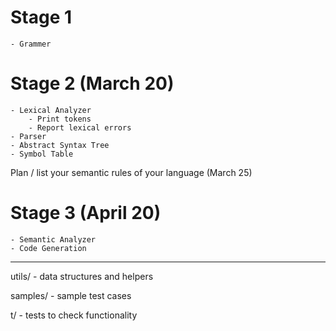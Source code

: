 Stage 1
========
	- Grammer

Stage 2 (March 20)
========
	- Lexical Analyzer
		- Print tokens
		- Report lexical errors
	- Parser
	- Abstract Syntax Tree
	- Symbol Table

Plan / list your semantic rules of your language (March 25)

Stage 3 (April 20)
========
	- Semantic Analyzer
	- Code Generation

----

utils/
	- data structures and helpers

samples/
	- sample test cases

t/
	- tests to check functionality